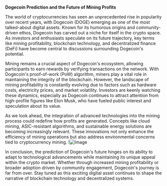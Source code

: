 **Dogecoin Prediction and the Future of Mining Profits**

The world of cryptocurrencies has seen an unprecedented rise in popularity over recent years, with Dogecoin (DOGE) emerging as one of the most talked-about digital assets. Known for its humorous origins and community-driven ethos, Dogecoin has carved out a niche for itself in the crypto space. As investors and enthusiasts speculate on its future trajectory, key terms like mining profitability, blockchain technology, and decentralized finance (DeFi) have become central to discussions surrounding Dogecoin's potential.

Mining remains a crucial aspect of Dogecoin's ecosystem, allowing participants to earn rewards by verifying transactions on the network. With Dogecoin's proof-of-work (PoW) algorithm, miners play a vital role in maintaining the integrity of the blockchain. However, the landscape of mining profitability is constantly evolving due to factors such as hardware costs, electricity prices, and market volatility. Investors are keenly watching these dynamics, especially as Dogecoin continues to attract attention from high-profile figures like Elon Musk, who have fueled public interest and speculation about its value.

As we look ahead, the integration of advanced technologies into the mining process could redefine how profits are generated. Concepts like cloud mining, ASIC-resistant algorithms, and sustainable energy solutions are becoming increasingly relevant. These innovations not only enhance the efficiency of mining operations but also address environmental concerns tied to cryptocurrency mining. !![Image](https://github.com/user-attachments/assets/3be06921-4469-491d-bd37-5f14c53422b7)

In conclusion, the prediction of Dogecoin's future hinges on its ability to adapt to technological advancements while maintaining its unique appeal within the crypto market. Whether through increased mining profitability or broader adoption driven by community engagement, Dogecoin's journey is far from over. Stay tuned as this exciting digital asset continues to shape the narrative of blockchain technology and decentralized systems.